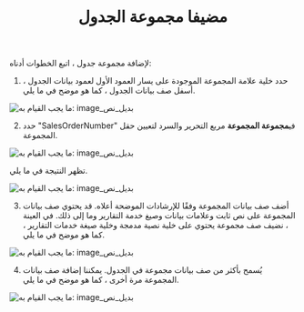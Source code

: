 ﻿---
title: مضيفا مجموعة الجدول
type: docs
weight: 40
url: /ar/reportingservices/adding-table-group/
---
لإضافة مجموعة جدول ، اتبع الخطوات أدناه:



1) حدد خلية علامة المجموعة الموجودة على يسار العمود الأول لعمود بيانات الجدول ، أسفل صف بيانات الجدول ، كما هو موضح في ما يلي.

![ما يجب القيام به: image_بديل_نص](adding-table-group_1.png)







 2) حدد "SalesOrderNumber" في**مجموعة المجموعة** مربع التحرير والسرد لتعيين حقل المجموعة.



![ما يجب القيام به: image_بديل_نص](adding-table-group_2.png)



تظهر النتيجة في ما يلي.



![ما يجب القيام به: image_بديل_نص](adding-table-group_3.png)



3) أضف صف بيانات المجموعة وفقًا للإرشادات الموضحة أعلاه. قد يحتوي صف بيانات المجموعة على نص ثابت وعلامات بيانات وصيغ خدمة التقارير وما إلى ذلك. في العينة ، نضيف صف مجموعة يحتوي على خلية نصية مدمجة وخلية صيغة خدمات التقارير ، كما هو موضح في ما يلي.



![ما يجب القيام به: image_بديل_نص](adding-table-group_4.png)



4) يُسمح بأكثر من صف بيانات مجموعة في الجدول. يمكننا إضافة صف بيانات المجموعة مرة أخرى ، كما هو موضح في ما يلي.



![ما يجب القيام به: image_بديل_نص](adding-table-group_5.png)




